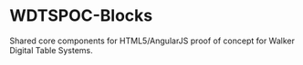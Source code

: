 # WDTSPOC-Blocks
Shared core components for HTML5/AngularJS proof of concept for Walker Digital Table Systems.
